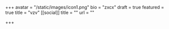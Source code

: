 +++
avatar = "/static/images/icon1.png"
bio = "zxcx"
draft = true
featured = true
title = "vzv"
[[social]]
title = ""
url = ""

+++
